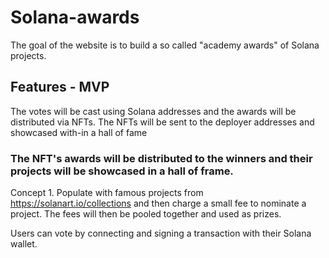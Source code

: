 # Solana-awards

The goal of the website is to build a so called "academy awards" of Solana projects.

## Features - MVP

The votes will be cast using Solana addresses and the awards will be distributed via NFTs. 
The NFTs will be sent to the deployer addresses and showcased with-in a hall of fame

### The NFT's awards will be distributed to the winners and their projects will be showcased in a hall of frame. 

Concept 1. Populate with famous projects from https://solanart.io/collections and then charge a small fee to nominate a project. The fees will then be pooled together and used as prizes. 

Users can vote by connecting and signing a transaction with their Solana wallet.